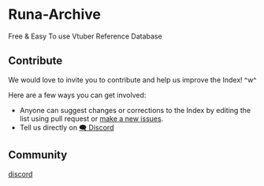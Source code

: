 # Runa-Archive
Free &amp; Easy To use Vtuber Reference Database

## Contribute
We would love to invite you to contribute and help us improve the Index! ^w^

Here are a few ways you can get involved:
- Anyone can suggest changes or corrections to the Index by editing the list using pull request or [make a new issues](https://github.com/kekuwi/Runa-Archive/issues/new).
- Tell us directly on [🗨️ Discord](https://discord.gg/GdfHVZ6Z33) 

## Community
[discord](https://discord.gg/GdfHVZ6Z33) 

